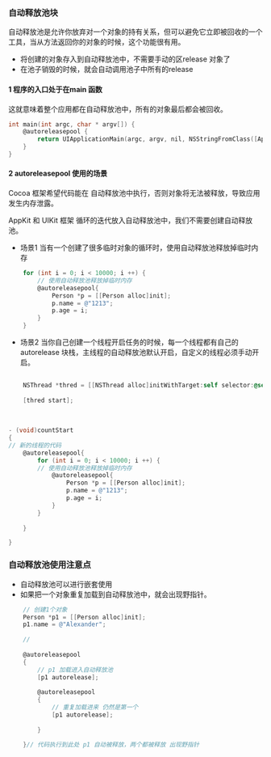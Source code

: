 ### 自动释放池块

自动释放池是允许你放弃对一个对象的持有关系，但可以避免它立即被回收的一个工具，当从方法返回你的对象的时候，这个功能很有用。



* 将创建的对象存入到自动释放池中，不需要手动的区release 对象了
* 在池子销毁的时候，就会自动调用池子中所有的release



#### 1 程序的入口处于在main 函数

这就意味着整个应用都在自动释放池中，所有的对象最后都会被回收。



```objective-c
int main(int argc, char * argv[]) {
	@autoreleasepool {
	    return UIApplicationMain(argc, argv, nil, NSStringFromClass([AppDelegate class]));
	}
}

```



#### 2 autoreleasepool 使用的场景



Cocoa 框架希望代码能在 自动释放池中执行，否则对象将无法被释放，导致应用发生内存泄露。

AppKit 和 UIKit 框架 循环的迭代放入自动释放池中，我们不需要创建自动释放池。



* 场景1  当有一个创建了很多临时对象的循环时，使用自动释放池释放掉临时内存   

```objective-c
	for (int i = 0; i < 10000; i ++) {
		// 使用自动释放池释放掉临时内存
		@autoreleasepool{
			Person *p = [[Person alloc]init];
			p.name = @"1213";
			p.age = i;
		}
	}
```



* 场景2 当你自己创建一个线程开启任务的时候，每一个线程都有自己的autorelease 块栈，主线程的自动释放池默认开启，自定义的线程必须手动开启。





```objective-c
	
	NSThread *thred = [[NSThread alloc]initWithTarget:self selector:@selector(countStart) object:nil];
	
	[thred start];
	
	
	
- (void)countStart
{
// 新的线程的代码
	@autoreleasepool{
		for (int i = 0; i < 10000; i ++) {
		// 使用自动释放池释放掉临时内存
			@autoreleasepool{
				Person *p = [[Person alloc]init];
				p.name = @"1213";
				p.age = i;
			}
		}
	
	}

}
```



### 

### 自动释放池使用注意点

* 自动释放池可以进行嵌套使用
* 如果把一个对象重复加载到自动释放池中，就会出现野指针。

```objective-c
	// 创建1个对象
	Person *p1 = [[Person alloc]init];
	p1.name = @"Alexander";
	
	//
	
	@autoreleasepool
	{
		// p1 加载进入自动释放池
		[p1 autorelease];
		
		@autoreleasepool
		{
			// 重复加载进来 仍然是第一个
			[p1 autorelease];
		
		}
		
	}// 代码执行到此处 p1 自动被释放，两个都被释放 出现野指针
```

